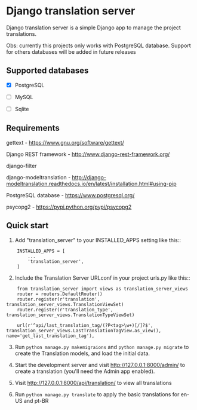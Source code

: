 Django translation server
=========================

Django translation server is a simple Django app to manage the project translations.


Obs: currently this projects only works with PostgreSQL database. Support for others databases will be added in future releases


Supported databases
-------------------
- [x] PostgreSQL
- [ ] MySQL
- [ ] Sqlite


Requirements
-----------

gettext - https://www.gnu.org/software/gettext/

Django REST framework - http://www.django-rest-framework.org/

django-filter

django-modeltranslation - http://django-modeltranslation.readthedocs.io/en/latest/installation.html#using-pip

PostgreSQL database - https://www.postgresql.org/

psycopg2 - https://pypi.python.org/pypi/psycopg2


Quick start
-----------

1. Add "translation_server" to your INSTALLED_APPS setting like this::
```
    INSTALLED_APPS = [
        ...
        'translation_server',
    ]
```
2. Include the Translation Server URLconf in your project urls.py like this::
```
    from translation_server import views as translation_server_views
    router = routers.DefaultRouter()
    router.register(r'translation', translation_server_views.TranslationViewSet)    
    router.register(r'translation_type', translation_server_views.TranslationTypeViewSet)

    url(r'^api/last_translation_tag/(?P<tag>\w+)[/]?$', translation_server_views.LastTranslationTagView.as_view(), name='get_last_translation_tag'),
```
3. Run ```python manage.py makemigraions``` and ```python manage.py migrate``` to create the Translation models, and load the initial data.

4. Start the development server and visit http://127.0.0.1:8000/admin/ to create a translation (you'll need the Admin app enabled).

5. Visit http://127.0.0.1:8000/api/translation/ to view all translations

6. Run `python manage.py translate` to apply the basic translations for en-US and pt-BR
